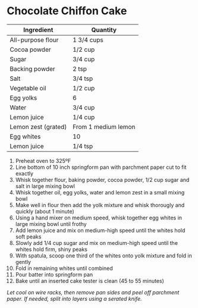 Chocolate Chiffon Cake
======================

Ingredient | Quantity
---|---
All-purpose flour | 1 3/4 cups
Cocoa powder | 1/2 cup
Sugar | 3/4 cup
Backing powder | 2 tsp
Salt | 3/4 tsp
Vegetable oil | 1/2 cup
Egg yolks | 6
Water | 3/4 cup
Lemon juice | 1/4 cup
Lemon zest (grated) | From 1 medium lemon
Egg whites | 10
Lemon juice | 1/4 tsp

1. Preheat oven to 325ºF
2. Line bottom of 10 inch springform pan with parchment paper cut to fit exactly
3. Whisk together flour, baking powder, cocoa powder, 1/2 cup sugar and salt in large mixing bowl
4. Whisk together oil, egg yolks, water and lemon zest in a small mixing bowl
5. Make well in flour then add the yolk mixture and whisk thorougly and quickly (about 1 minute)
6. Using a hand mixer on medium speed, whisk together egg whites in large mixing bowl until frothy
7. Add lemon juice and mix on medium-high speed until the whites hold soft peaks
8. Slowly add 1/4 cup sugar and mix on medium-high speed until the whites hold firm, shiny peaks
9. With spatula, scoop one third of the whites onto yolk mixture and fold in gently
10. Fold in remaining whites until combined
11. Pour batter into springform pan
12. Bake until an inserted cake tester is clean (45 to 55 minutes)

*Let cool on wire racks, then remove pan sides and peel off parchment paper. If needed, split into layers using a serated knife.*
